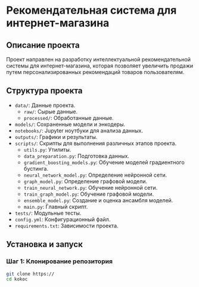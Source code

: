 # Рекомендательная система для интернет-магазина

## Описание проекта

Проект направлен на разработку интеллектуальной рекомендательной системы для интернет-магазина, которая позволяет увеличить продажи путем персонализированных рекомендаций товаров пользователям.

## Структура проекта

- `data/`: Данные проекта.
  - `raw/`: Сырые данные.
  - `processed/`: Обработанные данные.
- `models/`: Сохраненные модели и энкодеры.
- `notebooks/`: Jupyter ноутбуки для анализа данных.
- `outputs/`: Графики и результаты.
- `scripts/`: Скрипты для выполнения различных этапов проекта.
  - `utils.py`: Утилиты.
  - `data_preparation.py`: Подготовка данных.
  - `gradient_boosting_models.py`: Обучение моделей градиентного бустинга.
  - `neural_network_model.py`: Определение нейронной сети.
  - `graph_model.py`: Определение графовой модели.
  - `train_neural_network.py`: Обучение нейронной сети.
  - `train_graph_model.py`: Обучение графовой модели.
  - `ensemble_model.py`: Создание и оценка ансамбля моделей.
  - `main.py`: Главный скрипт.
- `tests/`: Модульные тесты.
- `config.yml`: Конфигурационный файл.
- `requirements.txt`: Зависимости проекта.

## Установка и запуск

### Шаг 1: Клонирование репозитория

```bash
git clone https://
cd kokoc
